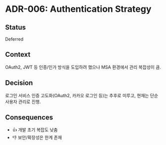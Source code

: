 # ADR-006: Authentication Strategy

## Status
Deferred

## Context
OAuth2, JWT 등 인증/인가 방식을 도입하려 했으나 MSA 환경에서 관리 복잡성이 큼.

## Decision
로그인 서비스 인증 고도화(OAuth2, 카카오 로그인 등)는 추후로 미루고, 현재는 단순 사용자 관리로 진행.

## Consequences
- 👍 개발 초기 복잡도 낮춤
- 👎 보안/확장성은 한계 존재
